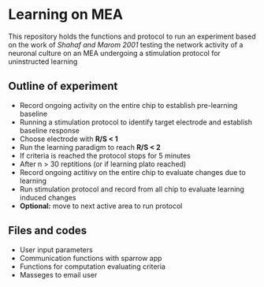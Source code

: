 
# Learning on MEA

This repository holds the functions and protocol to run an experiment based on the work of *Shahaf and Marom 2001* testing the network activity of a neuronal culture on an MEA undergoing a stimulation protocol for uninstructed learning

## Outline of experiment

- Record ongoing activity on the entire chip to establish pre-learning baseline
- Running a stimulation protocol to identify target electrode and establish baseline response
- Choose electrode with **R/S < 1**
- Run the learning paradigm to reach **R/S < 2**
- If criteria is reached the protocol stops for 5 minutes
- After n > 30 reptitions (or if learning plato reached)
- Record ongoing actitivy on the entire chip to evaluate changes due to learning
- Run stimulation protocol and record from all chip to evaluate learning induced changes
- **Optional:** move to next active area to run protocol

## Files and codes

- User input parameters
- Communication functions with sparrow app
- Functions for computation evaluating criteria
- Masseges to email user
  

